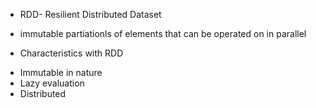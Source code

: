 + RDD- Resilient Distributed Dataset
- immutable partiationls of elements that can be operated on in parallel
+ Characteristics with RDD
- Immutable in nature
- Lazy evaluation
- Distributed
